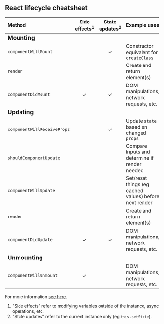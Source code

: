 ## React lifecycle cheatsheet

| Method | Side effects<sup>1</sup> | State updates<sup>2</sup> | Example uses |
| :--- | :---: | :---: | :--- |
| <big>**Mounting**</big> |
| `componentWillMount` |  | ✓ | Constructor equivalent for `createClass ` |
| `render` |  |  | Create and return element(s) |
| `componentDidMount` | ✓ | ✓ | DOM manipulations, network requests, etc. |
| <big>**Updating**</big> |
| `componentWillReceiveProps` |  | ✓ | Update `state` based on changed `props` |
| `shouldComponentUpdate` |  |  | Compare inputs and determine if render needed |
| `componentWillUpdate` |  |  | Set/reset things (eg cached values) before next render |
| `render` |  |  | Create and return element(s) |
| `componentDidUpdate` | ✓ | ✓ | DOM manipulations, network requests, etc. |
| <big>**Unmounting**</big> |
| `componentWillUnmount` | ✓ |  | DOM manipulations, network requests, etc. |

For more information [see here](https://facebook.github.io/react/docs/react-component.html).

1. "Side effects" refer to modifying variables outside of the instance, async operations, etc.
2. "State updates" refer to the current instance only (eg `this.setState`).
